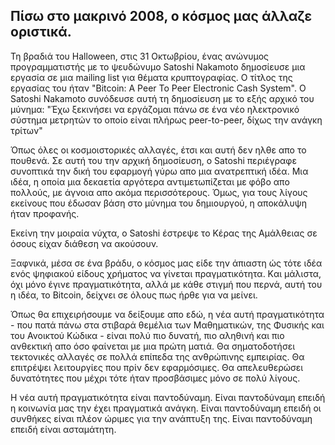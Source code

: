 ## Πίσω στο μακρινό 2008, ο κόσμος μας άλλαζε οριστικά. 

Τη βραδιά του Halloween, στις 31 Οκτωβρίου, ένας ανώνυμος προγραμματιστής με το ψευδώνυμο Satoshi Nakamoto δημοσίευσε μια εργασία σε μια mailing list για θέματα κρυπτογραφίας. Ο τίτλος της εργασίας του ήταν "Bitcoin: A Peer To Peer Electronic Cash System". Ο Satoshi Nakamoto συνόδευσε αυτή τη δημοσίευση με το εξής αρχικό του μύνημα: "Έχω ξεκινήσει να εργάζομαι πάνω σε ένα νέο ηλεκτρονικό σύστημα μετρητών το οποίο είναι πλήρως peer-to-peer, δίχως την ανάγκη τρίτων"

Όπως όλες οι κοσμοιστορικές αλλαγές, έτσι και αυτή δεν ηλθε απο το πουθενά. Σε αυτή του την αρχική δημοσίευση, ο Satoshi περιέγραφε συνοπτικά την δική του εφαρμογή γύρω απο μια ανατρεπτική ιδέα. Μια ιδέα, η οποία μια δεκαετία αργότερα αντιμετωπίζεται με φόβο απο πολλούς, με άγνοια απο ακόμα περισσότερους. Όμως, για τους λίγους εκείνους που έδωσαν βάση στο μύνημα του δημιουργού, η αποκάλυψη ήταν προφανής.

Εκείνη την μοιραία νύχτα, ο Satoshi έστρεψε το Κέρας της Αμάλθειας σε όσους είχαν διάθεση να ακούσουν.

Ξαφνικά, μέσα σε ένα βράδυ, ο κόσμος μας είδε την άπιαστη ώς τότε ιδέα ενός ψηφιακού είδους χρήματος να γίνεται πραγματικότητα. Kαι μάλιστα, όχι μόνο έγινε πραγματικότητα, αλλά με κάθε στιγμή που περνά, αυτή του η ιδέα, το Bitcoin, δείχνει σε όλους πως ήρθε για να μείνει.

Όπως θα επιχειρήσουμε να δείξουμε απο εδώ, η νέα αυτή πραγματικότητα - που πατά πάνω στα στιβαρά θεμέλια των Μαθηματικών, της Φυσικής και του Ανοικτού Κώδικα - είναι πολύ πιο δυνατή, πιο αληθινή και πιο ανθεκτική απο όσο φαίνεται με μια πρώτη ματιά. Θα σηματοδοτήσει τεκτονικές αλλαγές σε πολλά επίπεδα της ανθρώπινης εμπειρίας. Θα επιτρέψει λειτουργίες που πρίν δεν εφαρμόσιμες. Θα απελευθερώσει δυνατότητες που μέχρι τότε ήταν προσβάσιμες μόνο σε πολύ λίγους.

Η νέα αυτή πραγματικότητα είναι παντοδύναμη. Είναι παντοδύναμη επειδή η κοινωνία μας την έχει πραγματικά ανάγκη. Είναι παντοδύναμη επειδή οι συνθήκες είναι πλέον ώριμες για την ανάπτυξη της. Είναι παντοδύναμη επειδή είναι ασταμάτητη.
